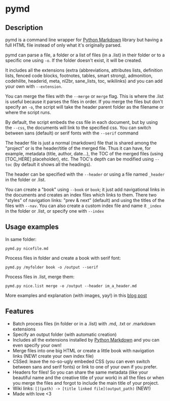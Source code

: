 pymd
=========


Description
-------------

pymd is a command line wrapper for [Python Markdown](http://pythonhosted.org/Markdown/) library but having a full HTML file instead of only what it's originally parsed.

pymd can parse a file, a folder or a list of files (in a .list) in their folder or to a specific one using ```-o```. If the folder doesn't exist, it will be created.

It includes all the extensions (extra (abbreviations, attributes lists, definition lists, fenced code blocks, footnotes, tables, smart strong), admonition, codehilite, headerid, meta, nl2br, sane_lists, toc, wikilinks) and you can add your own with ```--extension```.

You can merge the files with the ```--merge``` or ```merge``` flag. This is where the .list is useful because it parses the files in order. If you merge the files but don't specify an ```-o```, the script will take the header parent folder as the filename or where the script runs.

By default, the script embeds the css file in each document, but by using the ```--css```, the documents will link to the specified css. You can switch between sans (default) or serif fonts with the ```--serif``` command

The header file is just a normal (markdown) file that is shared among the "project" or is the header/title of the merged file. Thus it can have, for example, metadata (title, author, date...), the TOC of the merged files (using [TOC_HERE] placeholder), etc. The TOC's depth can be modified using ```--toc``` (by default it shows all the headings).

The header can be specified with the ```--header``` or using a file named ```_header``` in the folder or .list.

You can create a "book" using ```--book``` or ```book```; it just add navigational links in the documents and creates an index files which links to them. There two "styles" of navigation links: "prev & next" (default) and using the titles of the files with ```--nav```. You can also create a custom index file and name it ```_index``` in the folder or .list, or specify one with ```--index```

Usage examples
-------------

In same folder: 

	pymd.py nicefile.md

Process files in folder and create a book with serif font: 

	pymd.py /myfolder book -o /output --serif

Process files in .list, merge them:

	pymd.py nice.list merge -o /output --header im_a_header.md
	
More examples and explanation (with images, yay!) in this [blog post](http://www.intentodeblog.com.ar/posts/pymd/en.html)

Features
-----------

  * Batch process files (in folder or in a .list) with .md, .txt or .markdown extensions
  * Specify an output folder (with automatic creation)
  * Includes all the extensions installed by [Python Markdown](http://pythonhosted.org/Markdown/) and you can even specify your own!
  * Merge files into one big HTML or create a little book with navigation links (NEW! create your own index file)
  * CSSed: leave the no-so-ugly embeded CSS (you can even switch between sans and serif fonts) or link to one of your own if you prefer.
  * Headers for files! So you can share the same metadata (like your beautiful name and the creative title of your work) in all the files or when you merge the files and forgot to include the main title of your project.
  * Wiki links: ```[](path) -> [title linked file](output_path)``` (NEW!)
  * Made with love <3

